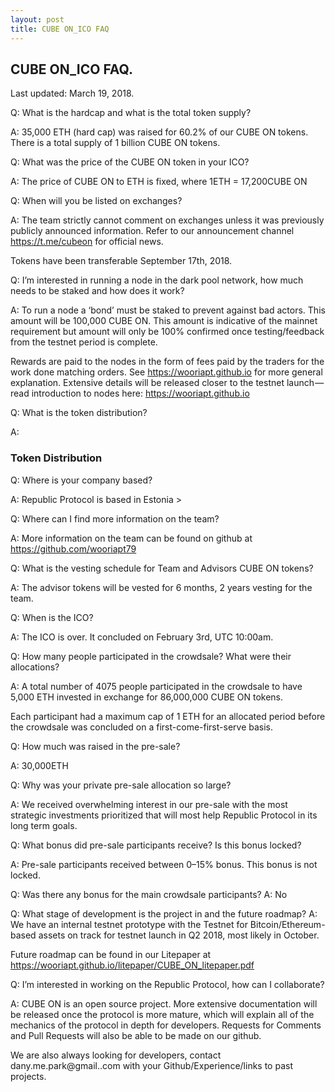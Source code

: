 ```yaml
---
layout: post
title: CUBE ON_ICO FAQ
---
```


CUBE ON_ICO FAQ.
---
Last updated: March 19, 2018.

Q: What is the hardcap and what is the total token supply?

A: 35,000 ETH (hard cap) was raised for 60.2% of our CUBE ON tokens. There is a total supply of 1 billion CUBE ON tokens.

Q: What was the price of the CUBE ON token in your ICO?

A: The price of CUBE ON to ETH is fixed, where 1ETH = 17,200CUBE ON

Q: When will you be listed on exchanges?

A: The team strictly cannot comment on exchanges unless it was previously publicly announced information. Refer to our 
announcement channel https://t.me/cubeon for official news.

Tokens have been transferable September 17th, 2018.

Q: I’m interested in running a node in the dark pool network, how much needs to be staked and how does it work?

A: To run a node a ‘bond’ must be staked to prevent against bad actors. This amount will be 100,000 CUBE ON. 
This amount is indicative of the mainnet requirement but amount will only be 100% confirmed once testing/feedback from the 
testnet period is complete.

Rewards are paid to the nodes in the form of fees paid by the traders for the work done matching orders. 
See https://wooriapt.github.io  for more general explanation.
Extensive details will be released closer to the testnet launch — read introduction to nodes here: https://wooriapt.github.io

Q: What is the token distribution?

A:

### Token Distribution
Q: Where is your company based?

A: Republic Protocol is based in Estonia > 

Q: Where can I find more information on the team?

A: More information on the team can be found on github at 
https://github.com/wooriapt79

Q: What is the vesting schedule for Team and Advisors CUBE ON tokens?

A: The advisor tokens will be vested for 6 months, 2 years vesting for the team.

Q: When is the ICO?

A: The ICO is over. It concluded on February 3rd, UTC 10:00am.

Q: How many people participated in the crowdsale? What were their allocations?

A: A total number of 4075 people participated in the crowdsale to have 5,000 ETH invested in exchange for 86,000,000 CUBE ON tokens.

Each participant had a maximum cap of 1 ETH for an allocated period before the crowdsale was concluded on a 
first-come-first-serve basis.

Q: How much was raised in the pre-sale?

A: 30,000ETH

Q: Why was your private pre-sale allocation so large?

A: We received overwhelming interest in our pre-sale with the most strategic investments prioritized that will most help 
Republic Protocol in its long term goals.

Q: What bonus did pre-sale participants receive? Is this bonus locked?

A: Pre-sale participants received between 0–15% bonus. This bonus is not locked.

Q: Was there any bonus for the main crowdsale participants?
A: No

Q: What stage of development is the project in and the future roadmap?
A: We have an internal testnet prototype with the Testnet for Bitcoin/Ethereum-based assets on track for testnet launch in 
Q2 2018, most likely in October.

Future roadmap can be found in our Litepaper at 
https://wooriapt.github.io/litepaper/CUBE_ON_litepaper.pdf

Q: I’m interested in working on the Republic Protocol, how can I collaborate?

A: CUBE ON is an open source project. More extensive documentation will be released once the protocol is more mature, 
which will explain all of the mechanics of the protocol in depth for developers. Requests for Comments and Pull Requests will 
also be able to be made on our github.

We are also always looking for developers, contact dany.me.park@gmail..com with your Github/Experience/links to past projects.

